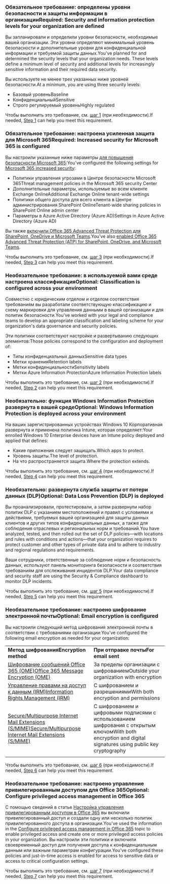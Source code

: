 <a name="crit-infoprotect-step1"></a>
### <a name="required-security-and-information-protection-levels-for-your-organization-are-defined"></a><span data-ttu-id="91dda-101">Обязательное требование: определены уровни безопасности и защиты информации в организации</span><span class="sxs-lookup"><span data-stu-id="91dda-101">Required: Security and information protection levels for your organization are defined</span></span>

<span data-ttu-id="91dda-p101">Вы запланировали и определили уровни безопасности, необходимые вашей организации. Эти уровни определяют минимальный уровень безопасности и дополнительные уровни для конфиденциальной информации и требуемой защиты данных.</span><span class="sxs-lookup"><span data-stu-id="91dda-p101">You've planned for and determined the security levels that your organization needs. These levels define a minimum level of security and additional levels for increasingly sensitive information and their required data security.</span></span>

<span data-ttu-id="91dda-104">Вы используете не менее трех указанных ниже уровней безопасности.</span><span class="sxs-lookup"><span data-stu-id="91dda-104">At a minimum, you are using three security levels:</span></span>

- <span data-ttu-id="91dda-105">Базовый уровень</span><span class="sxs-lookup"><span data-stu-id="91dda-105">Baseline</span></span>
- <span data-ttu-id="91dda-106">Конфиденциальный</span><span class="sxs-lookup"><span data-stu-id="91dda-106">Sensitive</span></span>
- <span data-ttu-id="91dda-107">Строго регулируемый уровень</span><span class="sxs-lookup"><span data-stu-id="91dda-107">Highly regulated</span></span>

<span data-ttu-id="91dda-108">Чтобы выполнить это требование, см. [шаг 1](../infoprotect-define-sec-infoprotect-levels.md) (при необходимости).</span><span class="sxs-lookup"><span data-stu-id="91dda-108">If needed, [Step 1](../infoprotect-define-sec-infoprotect-levels.md) can help you meet this requirement.</span></span> 

<a name="crit-infoprotect-step3"></a>
### <a name="required-increased-security-for-microsoft-365-is-configured"></a><span data-ttu-id="91dda-109">Обязательное требование: настроена усиленная защита для Microsoft 365</span><span class="sxs-lookup"><span data-stu-id="91dda-109">Required: Increased security for Microsoft 365 is configured</span></span>

<span data-ttu-id="91dda-110">Вы настроили указанные ниже параметры [для повышения безопасности Microsoft 365](https://docs.microsoft.com/office365/securitycompliance/tenant-wide-setup-for-increased-security):</span><span class="sxs-lookup"><span data-stu-id="91dda-110">You've configured the following settings for [Microsoft 365 increased security](https://docs.microsoft.com/office365/securitycompliance/tenant-wide-setup-for-increased-security):</span></span>

- <span data-ttu-id="91dda-111">Политики управления угрозами в Центре безопасности Microsoft 365</span><span class="sxs-lookup"><span data-stu-id="91dda-111">Threat management policies in the Microsoft 365 security Center</span></span>
- <span data-ttu-id="91dda-112">Дополнительные параметры, используемые во всем клиенте Exchange Online</span><span class="sxs-lookup"><span data-stu-id="91dda-112">Additional Exchange Online tenant-wide settings</span></span>
- <span data-ttu-id="91dda-113">Политики общего доступа для всего клиента в Центре администрирования SharePoint Online</span><span class="sxs-lookup"><span data-stu-id="91dda-113">Tenant-wide sharing policies in SharePoint Online admin center</span></span>
- <span data-ttu-id="91dda-114">Параметры в Azure Active Directory (Azure AD)</span><span class="sxs-lookup"><span data-stu-id="91dda-114">Settings in Azure Active Directory (Azure AD)</span></span>

<span data-ttu-id="91dda-115">Вы также [включили Office 365 Advanced Threat Protection для SharePoint, OneDrive и Microsoft Teams](https://docs.microsoft.com/office365/securitycompliance/turn-on-atp-for-spo-odb-and-teams).</span><span class="sxs-lookup"><span data-stu-id="91dda-115">You've also [enabled Office 365 Advanced Threat Protection (ATP) for SharePoint, OneDrive, and Microsoft Teams](https://docs.microsoft.com/office365/securitycompliance/turn-on-atp-for-spo-odb-and-teams).</span></span>

<span data-ttu-id="91dda-116">Чтобы выполнить это требование, см. [шаг 3](../infoprotect-configure-increased-security-office-365.md) (при необходимости).</span><span class="sxs-lookup"><span data-stu-id="91dda-116">If needed, [Step 3](../infoprotect-configure-increased-security-office-365.md) can help you meet this requirement.</span></span> 

<a name="crit-infoprotect-step2"></a>
### <a name="optional-classification-is-configured-across-your-environment"></a><span data-ttu-id="91dda-117">Необязательное требование: в используемой вами среде настроена классификация</span><span class="sxs-lookup"><span data-stu-id="91dda-117">Optional: Classification is configured across your environment</span></span>

<span data-ttu-id="91dda-118">Совместно с юридическим отделом и отделом соответствия требованиям вы разработали соответствующую классификацию и схему маркировки для управления данными в вашей организации и для политик безопасности.</span><span class="sxs-lookup"><span data-stu-id="91dda-118">You've worked with your legal and compliance teams to develop an appropriate classification and labeling scheme for your organization's data governance and security policies.</span></span> 

<span data-ttu-id="91dda-119">Эти политики соответствуют настройке и развертыванию следующих элементов:</span><span class="sxs-lookup"><span data-stu-id="91dda-119">Those policies correspond to the configuration and deployment of:</span></span>

- <span data-ttu-id="91dda-120">Типы конфиденциальных данных</span><span class="sxs-lookup"><span data-stu-id="91dda-120">Sensitive data types</span></span>
- <span data-ttu-id="91dda-121">Метки хранения</span><span class="sxs-lookup"><span data-stu-id="91dda-121">Retention labels</span></span>
- <span data-ttu-id="91dda-122">Метки конфиденциальности</span><span class="sxs-lookup"><span data-stu-id="91dda-122">Sensitivity labels</span></span>
- <span data-ttu-id="91dda-123">Метки Azure Information Protection</span><span class="sxs-lookup"><span data-stu-id="91dda-123">Azure Information Protection labels</span></span>

<span data-ttu-id="91dda-124">Чтобы выполнить это требование, см. [шаг 2](../infoprotect-configure-classification.md) (при необходимости).</span><span class="sxs-lookup"><span data-stu-id="91dda-124">If needed, [Step 2](../infoprotect-configure-classification.md) can help you meet this requirement.</span></span> 


<a name="crit-infoprotect-step4"></a>
### <a name="optional-windows-information-protection-is-deployed-across-your-environment"></a><span data-ttu-id="91dda-125">Необязательно: функция Windows Information Protection развернута в вашей среде</span><span class="sxs-lookup"><span data-stu-id="91dda-125">Optional: Windows Information Protection is deployed across your environment</span></span>

<span data-ttu-id="91dda-126">На ваших зарегистрированных устройствах Windows 10 Корпоративная развернута и применена политика Intune, которая определяет:</span><span class="sxs-lookup"><span data-stu-id="91dda-126">Your enrolled Windows 10 Enterprise devices have an Intune policy deployed and applied that defines:</span></span>

- <span data-ttu-id="91dda-127">Какие приложения следует защищать.</span><span class="sxs-lookup"><span data-stu-id="91dda-127">Which apps to protect.</span></span>
- <span data-ttu-id="91dda-128">Уровень защиты.</span><span class="sxs-lookup"><span data-stu-id="91dda-128">The level of protection.</span></span>
- <span data-ttu-id="91dda-129">На что распространяется защита.</span><span class="sxs-lookup"><span data-stu-id="91dda-129">Where the protection extends.</span></span>

<span data-ttu-id="91dda-130">Чтобы выполнить это требование, см. [шаг 4](../infoprotect-deploy-windows-information-protection.md) (при необходимости).</span><span class="sxs-lookup"><span data-stu-id="91dda-130">If needed, [Step 4](../infoprotect-deploy-windows-information-protection.md) can help you meet this requirement.</span></span> 

<a name="crit-infoprotect-step5"></a>
### <a name="optional-data-loss-prevention-dlp-is-deployed"></a><span data-ttu-id="91dda-131">Необязательно: развернута служба защиты от потери данных (DLP)</span><span class="sxs-lookup"><span data-stu-id="91dda-131">Optional: Data Loss Prevention (DLP) is deployed</span></span>

<span data-ttu-id="91dda-132">Вы проанализировали, протестировали, а затем развернули набор политик DLP с указанием местоположений и правил с условиями и действиями, требуемых вашей организацией для защиты данных клиентов и других типов конфиденциальных данных, а также для соблюдения отраслевых и региональных норм и требований.</span><span class="sxs-lookup"><span data-stu-id="91dda-132">You have analyzed, tested, and then rolled out the set of DLP policies—with locations and rules with conditions and actions—that your organization requires to protect customer and other types of private data and to adhere to industry and regional regulations and requirements.</span></span>

<span data-ttu-id="91dda-133">Ваши сотрудники, ответственные за соблюдение норм и безопасность данных, используют панель мониторинга безопасности и соответствия требованиям для отслеживания инцидентов DLP.</span><span class="sxs-lookup"><span data-stu-id="91dda-133">Your data compliance and security staff are using the Security & Compliance dashboard to monitor DLP incidents.</span></span>

<span data-ttu-id="91dda-134">Чтобы выполнить это требование, см. [шаг 5](../infoprotect-data-loss-prevention.md) (при необходимости).</span><span class="sxs-lookup"><span data-stu-id="91dda-134">If needed, [Step 5](../infoprotect-data-loss-prevention.md) can help you meet this requirement.</span></span> 

<a name="crit-infoprotect-step6"></a>
### <a name="optional-email-encryption-is-configured"></a><span data-ttu-id="91dda-135">Необязательное требование: настроено шифрование электронной почты</span><span class="sxs-lookup"><span data-stu-id="91dda-135">Optional: Email encryption is configured</span></span>

<span data-ttu-id="91dda-136">Вы настроили следующий метод шифрования электронной почты в соответствии с требованиями организации:</span><span class="sxs-lookup"><span data-stu-id="91dda-136">You've configured the following email encryption as needed for your organization:</span></span>

|||
|:-------|:-----|
| <span data-ttu-id="91dda-137">**Метод шифрования**</span><span class="sxs-lookup"><span data-stu-id="91dda-137">**Encryption method**</span></span> | <span data-ttu-id="91dda-138">**При отправке почты**</span><span class="sxs-lookup"><span data-stu-id="91dda-138">**For email sent**</span></span> |
| [<span data-ttu-id="91dda-139">Шифрование сообщений Office 365 (OME)</span><span class="sxs-lookup"><span data-stu-id="91dda-139">Office 365 Message Encryption (OME)</span></span>](https://docs.microsoft.com/Office365/SecurityCompliance/ome)  | <span data-ttu-id="91dda-140">За пределы организации с шифрованием</span><span class="sxs-lookup"><span data-stu-id="91dda-140">Outside your organization with encryption</span></span> |
| [<span data-ttu-id="91dda-141">Управление правами на доступ к данным (IRM)</span><span class="sxs-lookup"><span data-stu-id="91dda-141">Information Rights Management (IRM)</span></span>](https://docs.microsoft.com/office365/SecurityCompliance/information-rights-management-in-exchange-online) | <span data-ttu-id="91dda-142">С шифрованием и разрешениями</span><span class="sxs-lookup"><span data-stu-id="91dda-142">With both encryption and permissions</span></span> |
| [<span data-ttu-id="91dda-143">Secure/Multipurpose Internet Mail Extensions (S/MIME)</span><span class="sxs-lookup"><span data-stu-id="91dda-143">Secure/Multipurpose Internet Mail Extensions (S/MIME)</span></span>](https://docs.microsoft.com/Exchange/policy-and-compliance/smime) | <span data-ttu-id="91dda-144">С шифрованием и цифровыми подписями с использованием шифрования с открытым ключом</span><span class="sxs-lookup"><span data-stu-id="91dda-144">With both encryption and digital signatures using public key cryptography</span></span> |
|||

<span data-ttu-id="91dda-145">Чтобы выполнить это требование, см. [шаг 6](../infoprotect-email-encryption.md) (при необходимости).</span><span class="sxs-lookup"><span data-stu-id="91dda-145">If needed, [Step 6](../infoprotect-email-encryption.md) can help you meet this requirement.</span></span>

<a name="crit-infoprotect-step7"></a>
### <a name="optional-configure-privileged-access-management-in-office-365"></a><span data-ttu-id="91dda-146">Необязательное требование: настроено управление привилегированным доступом для Office 365</span><span class="sxs-lookup"><span data-stu-id="91dda-146">Optional: Configure privileged access management in Office 365</span></span>

<span data-ttu-id="91dda-147">С помощью сведений в статье [Настройка управления привилегированным доступом в Office 365](https://docs.microsoft.com/office365/securitycompliance/privileged-access-management-configuration) вы включили привилегированный доступ и создали одну или несколько политик привилегированного доступа в организации.</span><span class="sxs-lookup"><span data-stu-id="91dda-147">You've used the information in the [Configure privileged access management in Office 365](https://docs.microsoft.com/office365/securitycompliance/privileged-access-management-configuration) topic to enable privileged access and create one or more privileged access policies in your organization.</span></span> <span data-ttu-id="91dda-148">Вы настроили эти политики и включили своевременный доступ для получения доступа к конфиденциальным данным или важным параметрам конфигурации.</span><span class="sxs-lookup"><span data-stu-id="91dda-148">You've configured these policies and just-in-time access is enabled for access to sensitive data or access to critical configuration settings.</span></span>

<span data-ttu-id="91dda-149">Чтобы выполнить это требование, см. [шаг 7](../infoprotect-configure-privileged-access-management.md) (при необходимости).</span><span class="sxs-lookup"><span data-stu-id="91dda-149">If needed, [Step 7](../infoprotect-configure-privileged-access-management.md) can help you meet this requirement.</span></span> 
